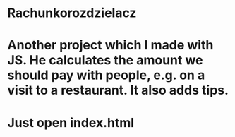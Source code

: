 # Rachunkorozdzielacz
# Another project which I made with JS. He calculates the amount we should pay with people, e.g. on a visit to a restaurant. It also adds tips.
# Just open index.html
